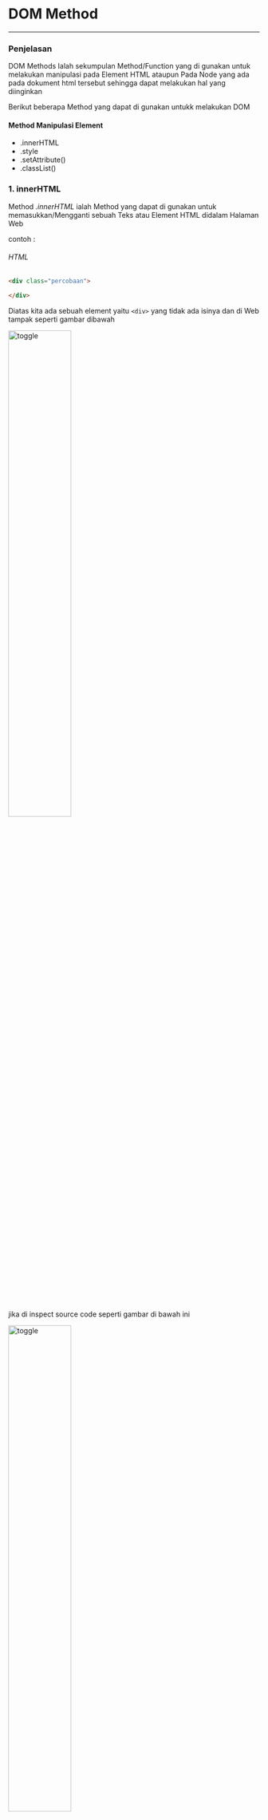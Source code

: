 #                                                 DOM Method  
--------------------------------------------------------------------------------------------------------------------------

### Penjelasan 

DOM Methods Ialah sekumpulan Method/Function yang di gunakan untuk melakukan manipulasi pada Element HTML ataupun Pada Node yang ada pada dokument html tersebut sehingga dapat melakukan hal yang diinginkan 

Berikut beberapa Method yang dapat di gunakan  untukk melakukan DOM
#### Method Manipulasi  Element 
* .innerHTML
* .style 
* .setAttribute()
* .classList()

### 1. innerHTML 

Method *.innerHTML* ialah Method yang dapat di gunakan untuk memasukkan/Mengganti  sebuah Teks atau Element HTML didalam Halaman Web 

contoh :
###### HTML
```html
<div class="percobaan">

</div>
```
Diatas kita ada sebuah element yaitu ```<div>``` yang tidak ada isinya dan di Web tampak seperti gambar dibawah

<img src="img/sebelum1.jpg" alt="toggle" width="50%">

jika di inspect source code seperti gambar di bawah ini 

<img src="img/sebelum2.jpg" alt="toggle" width="50%">

Sekarang saya akan menambahkan ```<a>``` yang berisi text, dengan menggunakan method/fungsi innerHTML caranya:

- pertama kita seleksi div nya
###### Javascript
```js
const app = document.getElementsByClassName('percobaan')[0];
```
- kedua kita masukkan tag dan tulisannya 
```js 
const app = document.getElementsByClassName('percobaan')[0];
app.innerHTML = '<a>Menggunakkan innerHTML</a>';
```
- maka hasilnya akan seperti di bawah ini di browser

<img src="img/hasilpage.jpg" alt="toggle" width="50%">

 jika di inspect source code berubah seperti ini 

<img src="img/hasilcode.jpg" alt="toggle" width="50%">

jika pada elemen html yang di isi ada isinya maka isinya akan di timpa seperti contoh berikut 

###### HTML 
```html 
  <div class="percobaan2">
        <a>ini akan di ganti dengan innerHTML</a>
    </div>
```
di atas kita ada ```<div>``` seperti pada contoh pertama tapi kali ini memiiki isi ```<a>```

- jika di buka di web hasil  seperti gambar di bawah 

<img src="img/sebelumc2.jpg" alt="toggle" width="50%">

- jika di inspect seperti gambar di bawah 

<img src="img/codesebelum.jpg" alt="toggle" width="50%">

Disini saya akan mengganti isinya ```<div>``` yang merupakan  ```<a>``` dengan ```<h1>``` berikut caranya :

- pertama kita seleksi ```<div>``` nya
###### Javascript
```js
const app2 = document.getElementsByTagName('div')[1];
```
- kedua kita masukkan ```<a>``` dan tulisannya 
```js 
const app2 = document.getElementsByTagName('div')[1];
app2.innerHTML = '<h1>Sudah di ganti</h1>';
```
- maka hasilnya akan seperti di bawah ini di browser

<img src="img/sesudahc2.jpg" alt="toggle" width="50%">

 jika di inspect source code berubah seperti ini 

<img src="img/codesesudah.jpg" alt="toggle" width="50%">

### .style

Method *.style* ialah method yang di gunakan untuk memberikan style pada element HTML sebagaimana ketika menggunakan CSS bedanya ini kita akan menggunakan javascript untuk memberikan style nya, jika kita menggunakan Metodhe ini untuk memberikan style pada suatu element makan ini akan memberikan Inline CSS pada element tersebut 

contoh 

Untuk contoh kali ini saya akan menggunakan kembali element html di materi sebelumnya saya  akan memberikan style pada ```<div>``` yang berada pada materi *.innerHTML* yang di atas jadi kita langsung akan memberikan style dengan javascript caranya seperti ini 

- pertama seleksi element yang akan di beri style dan di atas saya sudah melakukannya jadi saya tidak  akan melakukannya lagi silahkan lihat gambar yang ada di bawah ini yang berasal dari materi *.innerHTML* di atas

<img src="img/hasilcode.jpg" alt="toggle" width="50%">

- kedua kita berikan aksinya kita berikan style nya 

javascript

```js
app.style.backgroundColor = 'blue';
app2.style.borderRadius = '10px' ;
```

maka hasilnya akan seperti gambar di bawah ini  di browser

<img src="img/style3.jpg" alt="toggle" width="50%">

dan juga ini 

<img src="img/style1.jpg" alt="toggle" width="50%">

jika di inspect hasilnya akan seperti ini 

<img src="img/style2.jpg" alt="toggle" width="50%">

dan juga ini 

<img src="img/style4.jpg" alt="toggle" width="50%">

>> Jadi intinya dengan method ini kita bisa memberikan style pada element HTML tanpa Css dan untuk melakukannya cukup mudah tapi itu akan terlihat kurang rapi jika nanti yang di berikan itu banyak
>> yang perlu di perhatikan disini ialah ketika kita memberikan style nama propertinya itu di tulis dengan metode camelCase jika terdiri dari dua kata seperti dicontoh di atas bukkan disambung dengan tanda ```-``` karena tanda itu akan di baca sebagai pengurangan oleh javascript jika satu kata ya dapat di tulis sebagaimana biasanya.

### .setAttribute()

Method *.setAttribute()* ialah method untuk memberikan Attribute pada element HTML, Selain itu kita juga dapat menghapus dan mengganti isi dari suatu attribute dengan Menggunakan Method *.removeAttribute()* untukk menghapus. Singkatnya Method Method ini digunakan untuk mengelola attribute suatu Element

contoh 
 
 HTML 
 ```html
     <div class="percobaan3">
        <input type="text" class ="input">
    </div>
 ```
 jika di buka di web hasilnya seperti gambar di bawah ini 

 <img src="img/setattribut1.jpg" alt="toggle" width="50%">

jika di inspect akan seperti ini 

<img src="img/setattribut2.jpg" alt="toggle" width="50%">


Di atas saya ada sebuah ```<div>``` yang berisi ```<input>``` dalam contoh kali ini kita akan mengelola Attribute pada kedua tag tersebut caranya

- Pertama kita seleksi dulu element yang akan di manipulasi

Javascript
```js
const app3 = document.getElementsByTagName("div")[2];
const input = document.getElementsByTagName("input")[0];
```
- kedua kita manipulasi 
  * pertama kita gunakan *.setAttribute* untuk memberikan Attribut tambahan 

  ```js 
  input.setAttribute('name', 'input');
  ```

  hasilnya seperti gambar di bawah ini jika di inspect

  <img src="img/settattribute3.jpg" alt="toggle" width="50%">

  * kedua kita gunakan *.removeAttribute* untuk menghapus atribut class karena tidak akan di gunakan lagi 
  ```js
  input.removeAttribute('class', "input");
  ```
  
jika di inspect akan seperti gambar di bawah ini

  <img src="img/setattribute.jpg" alt="toggle" width="50%">


### .classList

Method *.classList* ialah method yang di gunakan untuk mengelola class pada suatu element HTML


> Ada beberapa Method yang dapat digunakan mengelola class dengan Method *.classList*

1. .classList.add() Untuk Menambah class

contoh 
 Untuk contohnya saya akan menggunakan lagi element ```<div>``` yang ada pada materi *.setAttribute* jadi kita akan menambahkan class pada ```<div>``` yang ada pada materi *.setAttribute* tersebut
> jadi sekarang saya akan langsung untuk menambahkan class karena sebelumnya sudah saya seleksi pada materi *.setAttribute* diatas

sebelumnya kita lihat dulu gambar sebelum di tambahkan class 
<img src="img/setattribut1.jpg" alt="toggle" width="50%">


dan jika di inspect akan seperti gambar di bawah ini


<img src="img/setattribute.jpg" alt="toggle" width="50%">

```js
app3.classList.add('gradient');
```
jadi di atas saya sudah memberikan class gradient yang memiliki style css seperti di bawah ini
```css
 .gradient{
        background: linear-gradient(to bottom, blue , yellow , red );
        border-radius: 10px;
        border-color: transparent;
    }
```
berikut hasil setelah class gradient di tambahkan

<img src="img/classlist5.jpg" alt="toggle" width="50%">

dan jika di inspect akan seperti gambar di bawah ini 

<img src="img/classlist1.jpg" alt="toggle" width="50%">

2. .classList.remove() Untuk Menghapus class
 Untuk contohnya saya juga akan menggunakan lagi element ```<div>``` yang ada pada materi *.setAttribute* jadi kita akan menambahkan class pada ```<div>``` yang ada pada materi *.setAttribute* tersebut
> jadi sekarang saya akan langsung untuk menghapus class karena sebelumnya sudah saya seleksi pada materi *.setAttribute* diatas kita akan menghapus class percobaan tiga pada ```<div>``` tersebut

sebelum kita lihat dulu kodenya jika di inspect sebelum hapus class percobaan


<img src="img/classlist1.jpg" alt="toggle" width="50%">

```js
app3.classList.remove('percobaan3');
```

dan jika di inspect akan seperti gambar di bawah ini

<img src="img/classlist2.jpg" alt="toggle" width="50%">


3. .classList.replace() Untuk Mengganti class

 Untuk contohnya saya akan menggunakan element ```<div>``` yang ada pada materi *.innerHTML* jadi kita akan mengganti class pada ```<div>``` yang ada pada materi *.innerHTML* tersebut dari class percobaan2 menjadi gradient

 sebelumnya kita lihat dulu sebelum di ganti classnya 

<img src="img/style1.jpg" alt="toggle" width="50%">


dan jika di inspect akan seperti gambar di bawah ini


<img src="img/style4.jpg" alt="toggle" width="50%">


 ```js 
 app2.classList.replace('percobaan2', 'gradient');
 ```
berikut hasilnya setelah kelasnya di rubah 

<img src="img/classlist3.jpg" alt="toggle" width="50%">

dan jika di inspect akan seperti gambar di bawah ini

<img src="img/classlist4.jpg" alt="toggle" width="50%">


> Selain Method / Fungsi yang di atas masih ada fungsi lain lagi yang dapat di gunakan untuk memanipulasi sebuah element tapi method / fungsi yang di ataslah yang saya tau banyak di gunakan 





  



















 

